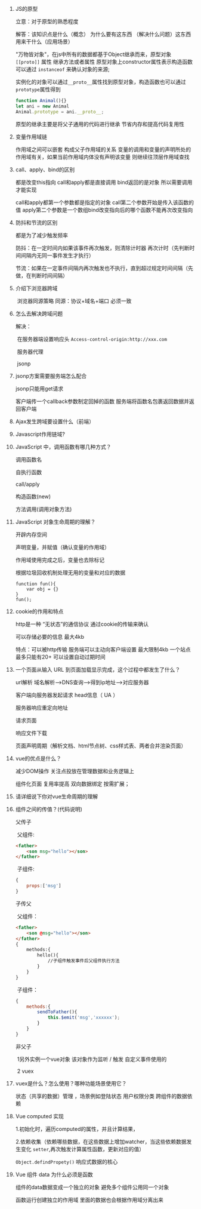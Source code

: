 1. JS的原型



   立意：对于原型的熟悉程度

   解答：该知识点是什么（概念） 为什么要有这东西 （解决什么问题）这东西用来干什么（应用场景）

   "万物皆对象"，在js中所有的数据都基于Object继承而来，原型对象 `[[proto]]`  属性 继承方法或者属性 原型对象上constructor属性表示构造函数可以通过 `instanceof` 来确认对象的来源;

   实例化的对象可以通过`__proto__`属性找到原型对象，构造函数也可以通过`prototype`属性得到

   ```js
   function Animal(){}
   let ani = new Animal
   Animal.prototype = ani.__proto__;
   ```

   原型的继承主要是将父子通用的代码进行继承 节省内存和提高代码复用性

2. 变量作用域链

   作用域之间可以嵌套 构成父子作用域的关系 变量的调用和变量的声明所处的作用域有关，如果当前作用域内体没有声明该变量 则继续往顶层作用域查找

3. call、apply、bind的区别

   都是改变this指向 call和apply都是直接调用 bind返回的是对象 所以需要调用才能实现

   call和apply都第一个参数都是指定的对象 call第二个参数开始是传入该函数的值 apply第二个参数是一个数组bind改变指向后的哪个函数不能再次改变指向

4. 防抖和节流的区别

   都是为了减少触发频率

   防抖：在一定时间内如果该事件再次触发，则清除计时器 再次计时（先判断时间间隔内无同一事件发生才执行）

   节流：如果在一定事件间隔内再次触发也不执行，直到超过规定时间间隔（先做，在判断时间间隔）

5. 介绍下浏览器跨域

   ​	浏览器同源策略 同源：协议+域名+端口 必须一致

6. 怎么去解决跨域问题

   解决：

   ​	在服务器端设置响应头 `Access-control-origin:http://xxx.com`

   ​	服务器代理

   ​	jsonp

7. jsonp方案需要服务端怎么配合

   jsonp只能用get请求

   客户端传一个callback参数制定回掉的函数 服务端将函数名包裹返回数据并返回客户端

8. Ajax发生跨域要设置什么（前端）

9. Javascript作用链域?

10. JavaScript 中，调用函数有哪几种方式？

    调用函数名

    自执行函数

    call/apply

    构造函数(new)

    方法调用(调用对象方法)

11. JavaScript 对象生命周期的理解？

    开辟内存空间 

    声明变量，并赋值（确认变量的作用域）

    作用域使用完成之后，变量也去除标记

    根据垃圾回收机制处理无用的变量和对应的数据

    ```
    function fun(){
        var obj = {}
    }
    fun();
    ```

12. cookie的作用和特点

    http是一种 “无状态”的通信协议 通过cookie的传输来确认

    可以存储必要的信息 最大4kb

    特点：可以被http传输 服务端可以主动向客户端设置 最大限制4kb 一个站点最多只能有20+ 可以设置自动过期时间

13. 一个页面从输入 URL 到页面加载显示完成，这个过程中都发生了什么？

    url解析 域名解析-->DNS查询-->得到ip地址-->对应服务器

    客户端向服务器发起请求 head信息（ UA ）

    服务器响应重定向地址

    请求页面

    响应文件下载

    页面声明周期（解析文档、html节点树、css样式表、两者合并渲染页面）

14. vue的优点是什么？

    减少DOM操作 关注点投放在管理数据和业务逻辑上

    组件化页面	复用率提高 双向数据绑定 按需扩展；

15. 请详细说下你对vue生命周期的理解

16. 组件之间的传值？(代码说明)

    父传子

    ​	父组件:

    ```html
    <father>
    	<son msg="hello"></son>
    </father>
    ```

    ​	子组件:

    ```js
    {
        props:['msg']
    }
    ```

    子传父

    ​	父组件：

    ```html
    <father>
    	<son @msg="hello"></son>
    </father> 
    {
        methods:{
            hello(){
                //子组件触发事件后父组件执行方法
            }
        }
    }
    ```

    ​	子组件：

    ```js
    {
        methods:{
            sendToFather(){
                this.$emit('msg','xxxxxx');
            }
        }
    }
    ```

    非父子

    ​	1另外实例一个vue对象 该对象作为监听 / 触发 自定义事件使用的

    ​	2 vuex

17. vuex是什么？怎么使用？哪种功能场景使用它？

    状态（共享的数据）管理 ，场景例如登陆状态 用户权限分类 跨组件的数据依赖

18. Vue computed 实现

    1.初始化时，遍历computed的属性，并且计算结果，

    2.依赖收集（依赖哪些数据，在这些数据上增加watcher，当这些依赖数据发生变化 `setter`,再次触发计算属性函数，更新对应的值）

    `Object.defindPropety()` 响应式数据的核心

19. Vue 组件 data 为什么必须是函数

    组件的data数据变成一个独立的对象 避免多个组件公用同一个对象

    函数运行创建独立的作用域 里面的数据也会根据作用域分离出来